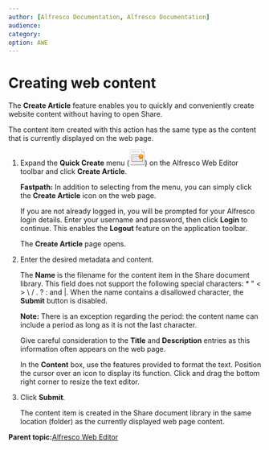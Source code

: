 ```yaml
---
author: [Alfresco Documentation, Alfresco Documentation]
audience: 
category: 
option: AWE
---
```


# Creating web content

The **Create Article** feature enables you to quickly and conveniently create website content without having to open Share.

The content item created with this action has the same type as the content that is currently displayed on the web page.

1.  Expand the **Quick Create** menu \(![](../images/awe-incontext-create.png)\) on the Alfresco Web Editor toolbar and click **Create Article**.

    **Fastpath:** In addition to selecting from the menu, you can simply click the **Create Article** icon on the web page.

    If you are not already logged in, you will be prompted for your Alfresco login details. Enter your username and password, then click **Login** to continue. This enables the **Logout** feature on the application toolbar.

    The **Create Article** page opens.

2.  Enter the desired metadata and content.

    The **Name** is the filename for the content item in the Share document library. This field does not support the following special characters: \* " < \> \\ / . ? : and \|. When the name contains a disallowed character, the **Submit** button is disabled.

    **Note:** There is an exception regarding the period: the content name can include a period as long as it is not the last character.

    Give careful consideration to the **Title** and **Description** entries as this information often appears on the web page.

    In the **Content** box, use the features provided to format the text. Position the cursor over an icon to display its function. Click and drag the bottom right corner to resize the text editor.

3.  Click **Submit**.

    The content item is created in the Share document library in the same location \(folder\) as the currently displayed web page content.


**Parent topic:**[Alfresco Web Editor](../concepts/awe-introduction.md)

